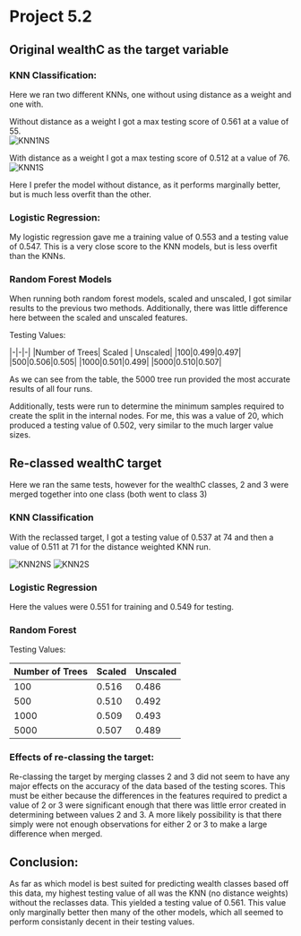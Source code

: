 # Project 5.2

## Original wealthC as the target variable

### KNN Classification:

Here we ran two different KNNs, one without using distance as a weight and one with.  

Without distance as a weight I got a max testing score of 0.561 at a value of 55.  
![KNN1NS](https://user-images.githubusercontent.com/70855947/116032893-749bb500-a62e-11eb-8ffa-b591cf928459.png)  


With distance as a weight I got a max testing score of 0.512 at a value of 76.  
![KNN1S](https://user-images.githubusercontent.com/70855947/116032930-83826780-a62e-11eb-8347-b8d2b4ccabca.png)  


Here I prefer the model without distance, as it performs marginally better, but is much less overfit than the other.

### Logistic Regression:

My logistic regression gave me a training value of 0.553 and a testing value of 0.547. This is a very close score to the KNN models, but is less overfit than the KNNs. 

### Random Forest Models

When running both random forest models, scaled and unscaled, I got similar results to the previous two methods. Additionally, there was little difference here between
the scaled and unscaled features. 

Testing Values:  

|-|-|-|
|Number of Trees| Scaled | Unscaled|
|100|0.499|0.497|
|500|0.506|0.505|
|1000|0.501|0.499|
|5000|0.510|0.507| 



As we can see from the table, the 5000 tree run provided the most accurate results of all four runs.  

Additionally, tests were run to determine the minimum samples required to create the split in the internal nodes. For me, this was a value of 20, which produced a 
testing value of 0.502, very similar to the much larger value sizes.

## Re-classed wealthC target

Here we ran the same tests, however for the wealthC classes, 2 and 3 were merged together into one class (both went to class 3)

### KNN Classification

With the reclassed target, I got a testing value of 0.537 at 74 and then a value of 0.511 at 71 for the distance weighted KNN run.

![KNN2NS](https://user-images.githubusercontent.com/70855947/116033778-0821b580-a630-11eb-8592-3ca880f182b9.png)
![KNN2S](https://user-images.githubusercontent.com/70855947/116033788-1079f080-a630-11eb-954e-ce9753309ae0.png)

### Logistic Regression

Here the values were 0.551 for training and 0.549 for testing.

### Random Forest

Testing Values:  

|Number of Trees| Scaled | Unscaled|
|-|-|-|
|100|0.516|0.486|
|500|0.510|0.492|
|1000|0.509|0.493|
|5000|0.507|0.489| 

### Effects of re-classing the target:

Re-classing the target by merging classes 2 and 3 did not seem to have any major effects on the accuracy of the data based of the testing scores. This must be either because the differences in the features required to predict a value of 2 or 3 were significant enough that there was little error created in determining between values 2 and 3. A more likely possibility is that there simply were not enough observations for either 2 or 3 to make a large difference when merged. 


## Conclusion:

As far as which model is best suited for predicting wealth classes based off this data, my highest testing value of all was the KNN (no distance weights) without the reclasses data. This yielded a testing value of 0.561. This value only marginally better then many of the other models, which all seemed to perform consistanly decent in their testing values. 

